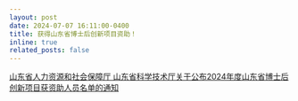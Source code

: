 ```yaml
---
layout: post
date: 2024-07-07 16:11:00-0400
title: 获得山东省博士后创新项目资助！
inline: true
related_posts: false
---
```


<a href="http://hrss.shandong.gov.cn/articles/ch00450/202408/dee43c50-cbd6-47c4-8d25-434d7b3bd347.shtml">山东省人力资源和社会保障厅 山东省科学技术厅关于公布2024年度山东省博士后创新项目获资助人员名单的通知
</a>